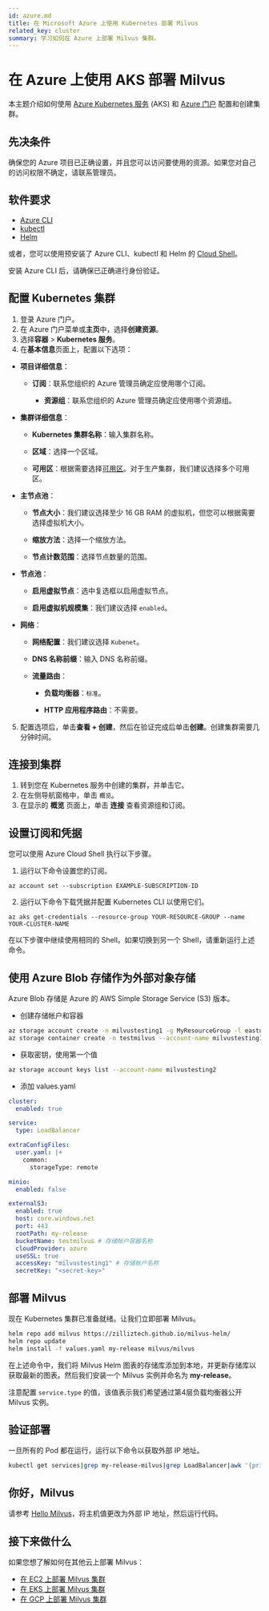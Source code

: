 ```yaml
---
id: azure.md
title: 在 Microsoft Azure 上使用 Kubernetes 部署 Milvus
related_key: cluster
summary: 学习如何在 Azure 上部署 Milvus 集群。
---
```


# 在 Azure 上使用 AKS 部署 Milvus

本主题介绍如何使用 [Azure Kubernetes 服务](https://azure.microsoft.com/en-us/services/kubernetes-service/#overview) (AKS) 和 [Azure 门户](https://portal.azure.com) 配置和创建集群。

## 先决条件

确保您的 Azure 项目已正确设置，并且您可以访问要使用的资源。如果您对自己的访问权限不确定，请联系管理员。

## 软件要求
- [Azure CLI](https://docs.microsoft.com/en-us/cli/azure/install-azure-cli#install)
- [kubectl](https://kubernetes.io/docs/tasks/tools/)
- [Helm](https://helm.sh/docs/intro/install/)

或者，您可以使用预安装了 Azure CLI、kubectl 和 Helm 的 [Cloud Shell](https://learn.microsoft.com/en-us/azure/cloud-shell/overview)。

<div class="alert note">安装 Azure CLI 后，请确保已正确进行身份验证。</div>

## 配置 Kubernetes 集群

1. 登录 Azure 门户。
2. 在 Azure 门户菜单或**主页**中，选择**创建资源**。
3. 选择**容器** > **Kubernetes 服务**。
4. 在**基本信息**页面上，配置以下选项：

- **项目详细信息**：
  - **订阅**：联系您组织的 Azure 管理员确定应使用哪个订阅。

    - **资源组**：联系您组织的 Azure 管理员确定应使用哪个资源组。

- **集群详细信息**：
  - **Kubernetes 集群名称**：输入集群名称。

  - **区域**：选择一个区域。

  - **可用区**：根据需要选择[可用区](https://docs.microsoft.com/en-us/azure/aks/availability-zones#overview-of-availability-zones-for-aks-clusters)。对于生产集群，我们建议选择多个可用区。

- **主节点池**：

  - **节点大小**：我们建议选择至少 16 GB RAM 的虚拟机，但您可以根据需要选择虚拟机大小。

  - **缩放方法**：选择一个缩放方法。

  - **节点计数范围**：选择节点数量的范围。

- **节点池**：

  - **启用虚拟节点**：选中复选框以启用虚拟节点。

  - **启用虚拟机规模集**：我们建议选择 `enabled`。

- **网络**：

  - **网络配置**：我们建议选择 `Kubenet`。

  - **DNS 名称前缀**：输入 DNS 名称前缀。

  - **流量路由**：

    - **负载均衡器**：`标准`。

    - **HTTP 应用程序路由**：不需要。

5. 配置选项后，单击**查看 + 创建**，然后在验证完成后单击**创建**。创建集群需要几分钟时间。

## 连接到集群

1. 转到您在 Kubernetes 服务中创建的集群，并单击它。
2. 在左侧导航窗格中，单击 `概览`。
3. 在显示的 **概览** 页面上，单击 **连接** 查看资源组和订阅。

## 设置订阅和凭据

<div class="alert note">您可以使用 Azure Cloud Shell 执行以下步骤。</div>

1. 运行以下命令设置您的订阅。

```shell
az account set --subscription EXAMPLE-SUBSCRIPTION-ID
```
2. 运行以下命令下载凭据并配置 Kubernetes CLI 以使用它们。
   
```shell
az aks get-credentials --resource-group YOUR-RESOURCE-GROUP --name YOUR-CLUSTER-NAME
```

<div class="alert note">
在以下步骤中继续使用相同的 Shell。如果切换到另一个 Shell，请重新运行上述命令。
</div>


## 使用 Azure Blob 存储作为外部对象存储

Azure Blob 存储是 Azure 的 AWS Simple Storage Service (S3) 版本。

- 创建存储帐户和容器
```bash
az storage account create -n milvustesting1 -g MyResourceGroup -l eastus --sku Standard_LRS --min-tls-version TLS1_2
az storage container create -n testmilvus --account-name milvustesting1
```

- 获取密钥，使用第一个值
```bash
az storage account keys list --account-name milvustesting2
```

- 添加 values.yaml
```yaml
cluster:
  enabled: true

service:
  type: LoadBalancer

extraConfigFiles:
  user.yaml: |+
    common:
      storageType: remote

minio:
  enabled: false

externalS3:
  enabled: true
  host: core.windows.net
  port: 443
  rootPath: my-release
  bucketName: testmilvus # 存储帐户容器名称
  cloudProvider: azure
  useSSL: true
  accessKey: "milvustesting1" # 存储帐户名称
  secretKey: "<secret-key>" 
```

## 部署 Milvus

现在 Kubernetes 集群已准备就绪。让我们立即部署 Milvus。

```bash
helm repo add milvus https://zilliztech.github.io/milvus-helm/
helm repo update
helm install -f values.yaml my-release milvus/milvus
```

在上述命令中，我们将 Milvus Helm 图表的存储库添加到本地，并更新存储库以获取最新的图表。然后我们安装一个 Milvus 实例并命名为 **my-release**。

注意配置 `service.type` 的值，该值表示我们希望通过第4层负载均衡器公开 Milvus 实例。

## 验证部署

一旦所有的 Pod 都在运行，运行以下命令以获取外部 IP 地址。

```bash
kubectl get services|grep my-release-milvus|grep LoadBalancer|awk '{print $4}'
```


## 你好，Milvus

请参考 [Hello Milvus](https://milvus.io/docs/example_code.md)，将主机值更改为外部 IP 地址，然后运行代码。


## 接下来做什么

如果您想了解如何在其他云上部署 Milvus：
- [在 EC2 上部署 Milvus 集群](aws.md)
- [在 EKS 上部署 Milvus 集群](eks.md)
- [在 GCP 上部署 Milvus 集群](gcp.md)